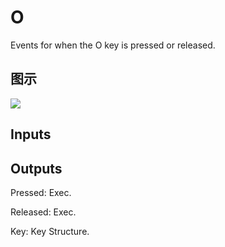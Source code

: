 # O

Events for when the O key is pressed or released.

## 图示

![]($-20221218-19262927.png)

## Inputs

## Outputs

Pressed: Exec.

Released: Exec.

Key: Key Structure.


